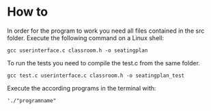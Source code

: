 # How to

In order for the program to work you need all files contained in the src folder.
Execute the following command on a Linux shell:

  `gcc userinterface.c classroom.h -o seatingplan`


To run the tests you need to compile the test.c from the same folder.

 `gcc test.c userinterface.c classroom.h -o seatingplan_test`


Execute the according programs in the terminal with:

    './"programname"
